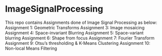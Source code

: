# ImageSignalProcessing

This repo contains Assignments done of Image Signal Processing as below:
Assignment 1: Geometric Transforms
Assignment 3: Image mosaicing
Assignment 4: Space-invariant Blurring
Assignment 5: Space-variant blurring
Assignment 6: Shape from focus
Assignment 7: Fourier Transform
Assignment 9: Otsu’s thresholding & K-Means Clustering
Assignment 10: Non-local Means Filtering
